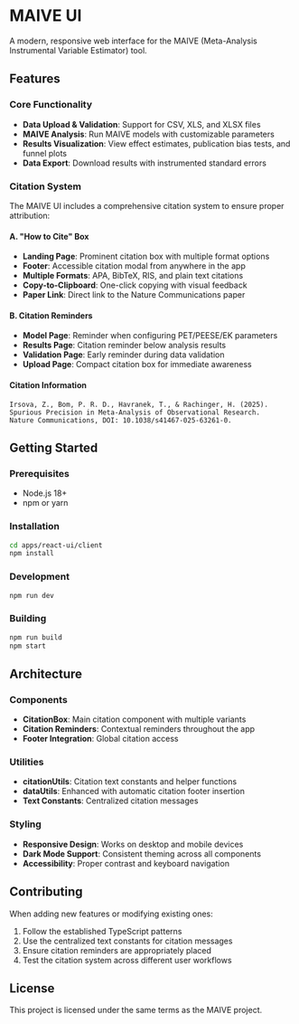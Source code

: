 # MAIVE UI

A modern, responsive web interface for the MAIVE (Meta-Analysis Instrumental Variable Estimator) tool.

## Features

### Core Functionality

- **Data Upload & Validation**: Support for CSV, XLS, and XLSX files
- **MAIVE Analysis**: Run MAIVE models with customizable parameters
- **Results Visualization**: View effect estimates, publication bias tests, and funnel plots
- **Data Export**: Download results with instrumented standard errors

### Citation System

The MAIVE UI includes a comprehensive citation system to ensure proper attribution:

#### A. "How to Cite" Box

- **Landing Page**: Prominent citation box with multiple format options
- **Footer**: Accessible citation modal from anywhere in the app
- **Multiple Formats**: APA, BibTeX, RIS, and plain text citations
- **Copy-to-Clipboard**: One-click copying with visual feedback
- **Paper Link**: Direct link to the Nature Communications paper

#### B. Citation Reminders

- **Model Page**: Reminder when configuring PET/PEESE/EK parameters
- **Results Page**: Citation reminder below analysis results
- **Validation Page**: Early reminder during data validation
- **Upload Page**: Compact citation box for immediate awareness

#### Citation Information

```plain
Irsova, Z., Bom, P. R. D., Havranek, T., & Rachinger, H. (2025). 
Spurious Precision in Meta-Analysis of Observational Research. 
Nature Communications, DOI: 10.1038/s41467-025-63261-0.
```

## Getting Started

### Prerequisites

- Node.js 18+
- npm or yarn

### Installation

```bash
cd apps/react-ui/client
npm install
```

### Development

```bash
npm run dev
```

### Building

```bash
npm run build
npm start
```

## Architecture

### Components

- **CitationBox**: Main citation component with multiple variants
- **Citation Reminders**: Contextual reminders throughout the app
- **Footer Integration**: Global citation access

### Utilities

- **citationUtils**: Citation text constants and helper functions
- **dataUtils**: Enhanced with automatic citation footer insertion
- **Text Constants**: Centralized citation messages

### Styling

- **Responsive Design**: Works on desktop and mobile devices
- **Dark Mode Support**: Consistent theming across all components
- **Accessibility**: Proper contrast and keyboard navigation

## Contributing

When adding new features or modifying existing ones:

1. Follow the established TypeScript patterns
2. Use the centralized text constants for citation messages
3. Ensure citation reminders are appropriately placed
4. Test the citation system across different user workflows

## License

This project is licensed under the same terms as the MAIVE project.
